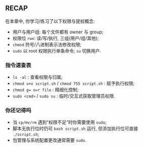 ## RECAP

在本章中, 你学习/练习了以下权限与提权概念:

- 用户与用户组: 每个文件都有 owner 与 group;
- 权限位 `rwx`: 读/写/执行, 三组(用户/组/其他);
- `chmod` 符号/八进制表示法修改权限;
- `sudo` 以 root 权限执行单条命令; `su` 切换用户.

### 指令速查表

- `ls -al` : 查看权限与归属;
- `chmod u+x script.sh` / `chmod 755 script.sh` : 赋予执行权限;
- `chmod g= o=r file` : 精细化控制;
- `sudo <cmd>` / `sudo su` : 临时/交互式获取管理员权限.

### 你还记得吗

- 当 `cp/mv/rm` 遇到“权限不足”时你需要使用 `sudo`;
- 脚本无执行位时仍可 `bash script.sh` 运行, 但添加执行位可直接 `./script.sh`;
- 包管理与系统配置更改通常需要 `sudo`.